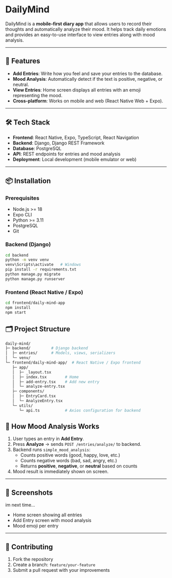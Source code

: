 # DailyMind

DailyMind is a **mobile-first diary app** that allows users to record their thoughts and automatically analyze their mood. It helps track daily emotions and provides an easy-to-use interface to view entries along with mood analysis.

---

## 🚀 Features

- **Add Entries**: Write how you feel and save your entries to the database.  
- **Mood Analysis**: Automatically detect if the text is positive, negative, or neutral.  
- **View Entries**: Home screen displays all entries with an emoji representing the mood.  
- **Cross-platform**: Works on mobile and web (React Native Web + Expo).  

---

## 🛠 Tech Stack

- **Frontend**: React Native, Expo, TypeScript, React Navigation  
- **Backend**: Django, Django REST Framework  
- **Database**: PostgreSQL  
- **API**: REST endpoints for entries and mood analysis  
- **Deployment**: Local development (mobile emulator or web)  

---

## 📦 Installation

### Prerequisites
- Node.js >= 18  
- Expo CLI  
- Python >= 3.11  
- PostgreSQL  
- Git  

### Backend (Django)
```bash
cd backend
python -m venv venv
venv\Scripts\activate   # Windows
pip install -r requirements.txt
python manage.py migrate
python manage.py runserver
```
### Frontend (React Native / Expo)
```bash
cd frontend/daily-mind-app
npm install
npm start
```
## 🗂 Project Structure

```bash
daily-mind/
├─ backend/         # Django backend
│  ├─ entries/      # Models, views, serializers
│  └─ venv/
└─ frontend/daily-mind-app/  # React Native / Expo frontend
   ├─ app/
   │  ├─ _layout.tsx
   │  ├─ index.tsx        # Home
   │  ├─ add-entry.tsx    # Add new entry
   │  └─ analyze-entry.tsx
   ├─ components/
   │  ├─ EntryCard.tsx
   │  └─ AnalyzeEntry.tsx
   └─ utils/
      └─ api.ts           # Axios configuration for backend
```
## 🧠 How Mood Analysis Works

1. User types an entry in **Add Entry**.  
2. Press **Analyze** → sends `POST /entries/analyze/` to backend.  
3. Backend runs `simple_mood_analysis`:
   - Counts positive words (good, happy, love, etc.)  
   - Counts negative words (bad, sad, angry, etc.)  
   - Returns **positive**, **negative**, or **neutral** based on counts  
4. Mood result is immediately shown on screen.  

---

## 📸 Screenshots
im next time...
- Home screen showing all entries  
- Add Entry screen with mood analysis  
- Mood emoji per entry  

---

## 🤝 Contributing

1. Fork the repository  
2. Create a branch: `feature/your-feature`  
3. Submit a pull request with your improvements
